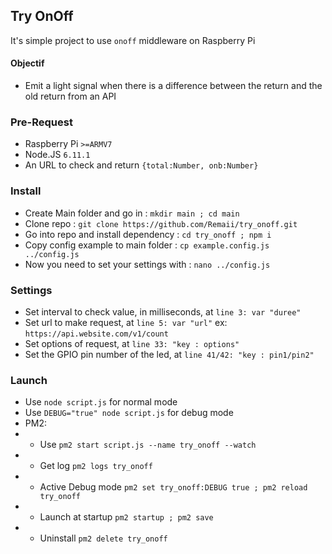 ## Try OnOff
It's simple project to use `onoff` middleware on Raspberry Pi
#### Objectif
- Emit a light signal when there is a difference between the return and the old return from an API

### Pre-Request
- Raspberry Pi `>=ARMV7`
- Node.JS `6.11.1`
- An URL to check and return `{total:Number, onb:Number}`

### Install
- Create Main folder and go in : `mkdir main ; cd main`
- Clone repo : `git clone https://github.com/Remaii/try_onoff.git`
- Go into repo and install dependency : `cd try_onoff ; npm i`
- Copy config example to main folder : `cp example.config.js ../config.js`
- Now you need to set your settings with : `nano ../config.js`

### Settings
- Set interval to check value, in milliseconds, at `line 3: var "duree"`
- Set url to make request, at `line 5: var "url"` ex: `https://api.website.com/v1/count`
- Set options of request, at `line 33: "key : options"`
- Set the GPIO pin number of the led, at `line 41/42: "key : pin1/pin2"`

### Launch
- Use `node script.js` for normal mode
- Use `DEBUG="true" node script.js` for debug mode
- PM2:
- - Use `pm2 start script.js --name try_onoff --watch`
- - Get log `pm2 logs try_onoff`
- - Active Debug mode `pm2 set try_onoff:DEBUG true ; pm2 reload try_onoff`
- - Launch at startup `pm2 startup ; pm2 save`
- - Uninstall `pm2 delete try_onoff`
